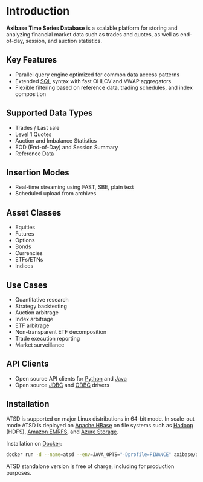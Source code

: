 # Introduction

**Axibase Time Series Database** is a scalable platform for storing and analyzing financial market data such as trades and quotes, as well as end-of-day, session, and auction statistics.

## Key Features

* Parallel query engine optimized for common data access patterns
* Extended [SQL](sql.md) syntax with fast OHLCV and VWAP aggregators
* Flexible filtering based on reference data, trading schedules, and index composition

## Supported Data Types

* Trades / Last sale
* Level 1 Quotes
* Auction and Imbalance Statistics
* EOD (End-of-Day) and Session Summary
* Reference Data

## Insertion Modes

* Real-time streaming using FAST, SBE, plain text
* Scheduled upload from archives

## Asset Classes

* Equities
* Futures
* Options
* Bonds
* Currencies
* ETFs/ETNs
* Indices

## Use Cases

* Quantitative research
* Strategy backtesting
* Auction arbitrage
* Index arbitrage
* ETF arbitrage
* Non-transparent ETF decomposition
* Trade execution reporting
* Market surveillance

## API Clients

* Open source API clients for [Python](https://github.com/axibase/atsd-api-python) and [Java](https://github.com/axibase/atsd-api-java)
* Open source [JDBC](https://github.com/axibase/atsd-jdbc) and [ODBC](https://github.com/axibase/atsd-odbc) drivers

## Installation

ATSD is supported on major Linux distributions in 64-bit mode. In scale-out mode ATSD is deployed on [Apache HBase](https://hbase.apache.org/) on file systems such as [Hadoop](../installation/cloudera.md) (HDFS), [Amazon EMRFS](../installation/aws-emr-s3.md), and [Azure Storage](../installation/azure-hdinsight.md).

Installation on [Docker](../installation/docker.md):

```bash
docker run -d --name=atsd --env=JAVA_OPTS="-Dprofile=FINANCE" axibase/atsd:latest && docker logs -f atsd
```

ATSD standalone version is free of charge, including for production purposes.